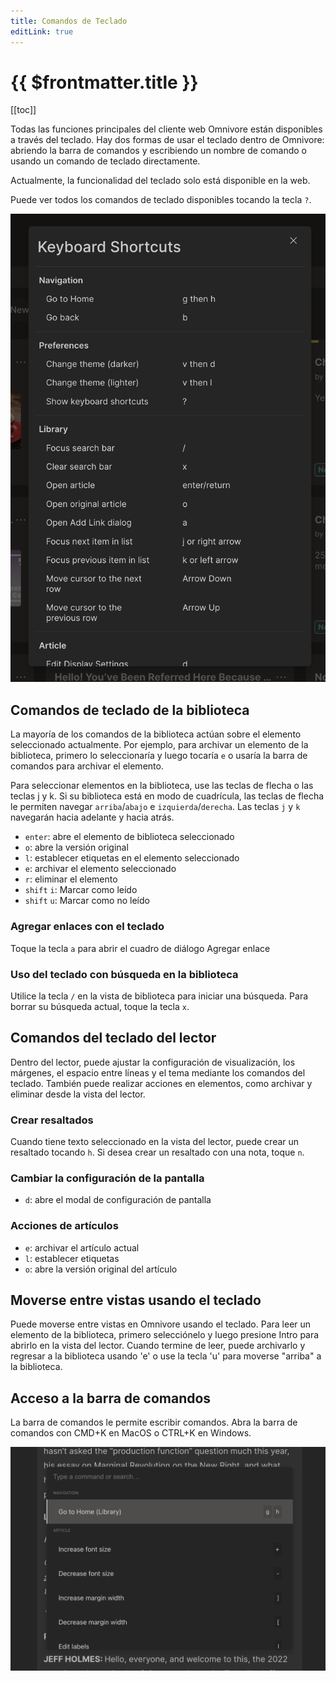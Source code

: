 ```yaml
---
title: Comandos de Teclado
editLink: true
---
```


# {{ $frontmatter.title }}

[[toc]]

Todas las funciones principales del cliente web Omnivore están disponibles a través del teclado. Hay dos formas de usar el teclado dentro de Omnivore: abriendo la barra de comandos y escribiendo un nombre de comando o usando un comando de teclado directamente.

Actualmente, la funcionalidad del teclado solo está disponible en la web.

Puede ver todos los comandos de teclado disponibles tocando la tecla `?`.

![Lista de comandos de teclado](./images/web-keyboard-commands.png)

## Comandos de teclado de la biblioteca

La mayoría de los comandos de la biblioteca actúan sobre el elemento seleccionado actualmente. Por ejemplo, para archivar un elemento de la biblioteca, primero lo seleccionaría y luego tocaría `e` o usaría la barra de comandos para archivar el elemento.

Para seleccionar elementos en la biblioteca, use las teclas de flecha o las teclas j y k. Si su biblioteca está en modo de cuadrícula, las teclas de flecha le permiten navegar `arriba`/`abajo` e `izquierda`/`derecha`. Las teclas `j` y `k` navegarán hacia adelante y hacia atrás.

- `enter`: abre el elemento de biblioteca seleccionado
- `o`: abre la versión original
- `l`: establecer etiquetas en el elemento seleccionado
- `e`: archivar el elemento seleccionado
- `r`: eliminar el elemento
- `shift` `i`: Marcar como leído
- `shift` `u`: Marcar como no leído

### Agregar enlaces con el teclado

Toque la tecla `a` para abrir el cuadro de diálogo Agregar enlace

### Uso del teclado con búsqueda en la biblioteca

Utilice la tecla `/` en la vista de biblioteca para iniciar una búsqueda. Para borrar su búsqueda actual, toque la tecla `x`.

## Comandos del teclado del lector

Dentro del lector, puede ajustar la configuración de visualización, los márgenes, el espacio entre líneas y el tema mediante los comandos del teclado. También puede realizar acciones en elementos, como archivar y eliminar desde la vista del lector.

### Crear resaltados

Cuando tiene texto seleccionado en la vista del lector, puede crear un resaltado tocando `h`. Si desea crear un resaltado con una nota, toque `n`.

### Cambiar la configuración de la pantalla

- `d`: abre el modal de configuración de pantalla

### Acciones de artículos

- `e`: archivar el artículo actual
- `l`: establecer etiquetas
- `o`: abre la versión original del artículo

## Moverse entre vistas usando el teclado

Puede moverse entre vistas en Omnivore usando el teclado. Para leer un elemento de la biblioteca, primero selecciónelo y luego presione Intro para abrirlo en la vista del lector. Cuando termine de leer, puede archivarlo y regresar a la biblioteca usando 'e' o use la tecla 'u' para moverse "arriba" a la biblioteca.

## Acceso a la barra de comandos

La barra de comandos le permite escribir comandos. Abra la barra de comandos con CMD+K en MacOS o CTRL+K en Windows.

![Barra de Comandos](./images/web-command-bar.png)

